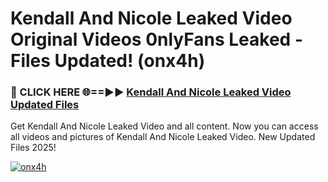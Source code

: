 # Kendall And Nicole Leaked Video Original Videos 0nlyFans Leaked - Files Updated! (onx4h)

<h3>🔴 CLICK HERE 🌐==►► <a href="https://tinyurl.com/2m67pmp6" rel="nofollow">Kendall And Nicole Leaked Video Updated Files</a></h3>

Get Kendall And Nicole Leaked Video and all content. Now you can access all videos and pictures of Kendall And Nicole Leaked Video. New Updated Files 2025!

[![onx4h](https://i.imgur.com/H4QAA4z.gif)](https://tinyurl.com/2m67pmp6)